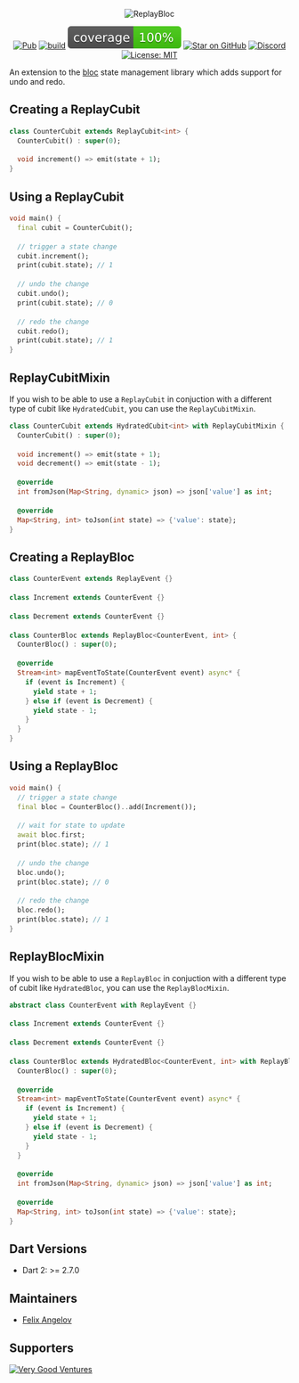 <p align="center"><img src="https://raw.githubusercontent.com/felangel/bloc/master/docs/assets/replay_cubit_full.png" height="100" alt="ReplayBloc"></p>

<p align="center">
<a href="https://pub.dev/packages/replay_bloc"><img src="https://img.shields.io/pub/v/replay_bloc.svg" alt="Pub"></a>
<a href="https://github.com/felangel/bloc/actions"><img src="https://github.com/felangel/bloc/workflows/build/badge.svg" alt="build"></a>
<a href="https://github.com/felangel/bloc/actions"><img src="https://raw.githubusercontent.com/felangel/bloc/master/packages/replay_bloc/coverage_badge.svg" alt="coverage"></a>
<a href="https://github.com/felangel/bloc"><img src="https://img.shields.io/github/stars/felangel/bloc.svg?style=flat&logo=github&colorB=deeppink&label=stars" alt="Star on GitHub"></a>
<a href="https://discord.gg/Hc5KD3g"><img src="https://img.shields.io/discord/649708778631200778.svg?logo=discord&color=blue" alt="Discord"></a>
<a href="https://opensource.org/licenses/MIT"><img src="https://img.shields.io/badge/license-MIT-purple.svg" alt="License: MIT"></a>
</p>

An extension to the [bloc](https://pub.dev/packages/bloc) state management library which adds support for undo and redo.

## Creating a ReplayCubit

```dart
class CounterCubit extends ReplayCubit<int> {
  CounterCubit() : super(0);

  void increment() => emit(state + 1);
}
```

## Using a ReplayCubit

```dart
void main() {
  final cubit = CounterCubit();

  // trigger a state change
  cubit.increment();
  print(cubit.state); // 1

  // undo the change
  cubit.undo();
  print(cubit.state); // 0

  // redo the change
  cubit.redo();
  print(cubit.state); // 1
}
```

## ReplayCubitMixin

If you wish to be able to use a `ReplayCubit` in conjuction with a different type of cubit like `HydratedCubit`, you can use the `ReplayCubitMixin`.

```dart
class CounterCubit extends HydratedCubit<int> with ReplayCubitMixin {
  CounterCubit() : super(0);

  void increment() => emit(state + 1);
  void decrement() => emit(state - 1);

  @override
  int fromJson(Map<String, dynamic> json) => json['value'] as int;

  @override
  Map<String, int> toJson(int state) => {'value': state};
}
```

## Creating a ReplayBloc

```dart
class CounterEvent extends ReplayEvent {}

class Increment extends CounterEvent {}

class Decrement extends CounterEvent {}

class CounterBloc extends ReplayBloc<CounterEvent, int> {
  CounterBloc() : super(0);

  @override
  Stream<int> mapEventToState(CounterEvent event) async* {
    if (event is Increment) {
      yield state + 1;
    } else if (event is Decrement) {
      yield state - 1;
    }
  }
}
```

## Using a ReplayBloc

```dart
void main() {
  // trigger a state change
  final bloc = CounterBloc()..add(Increment());

  // wait for state to update
  await bloc.first;
  print(bloc.state); // 1

  // undo the change
  bloc.undo();
  print(bloc.state); // 0

  // redo the change
  bloc.redo();
  print(bloc.state); // 1
}
```

## ReplayBlocMixin

If you wish to be able to use a `ReplayBloc` in conjuction with a different type of cubit like `HydratedBloc`, you can use the `ReplayBlocMixin`.

```dart
abstract class CounterEvent with ReplayEvent {}

class Increment extends CounterEvent {}

class Decrement extends CounterEvent {}

class CounterBloc extends HydratedBloc<CounterEvent, int> with ReplayBlocMixin {
  CounterBloc() : super(0);

  @override
  Stream<int> mapEventToState(CounterEvent event) async* {
    if (event is Increment) {
      yield state + 1;
    } else if (event is Decrement) {
      yield state - 1;
    }
  }

  @override
  int fromJson(Map<String, dynamic> json) => json['value'] as int;

  @override
  Map<String, int> toJson(int state) => {'value': state};
}
```

## Dart Versions

- Dart 2: >= 2.7.0

## Maintainers

- [Felix Angelov](https://github.com/felangel)

## Supporters

[![Very Good Ventures](https://raw.githubusercontent.com/felangel/cubit/master/assets/vgv_logo.png)](https://verygood.ventures)
